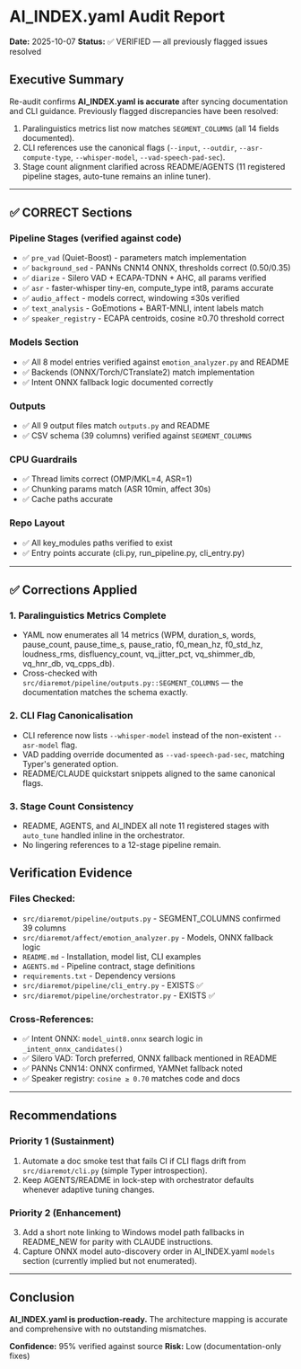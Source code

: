 # AI_INDEX.yaml Audit Report
**Date:** 2025-10-07
**Status:** ✅ VERIFIED — all previously flagged issues resolved

## Executive Summary
Re-audit confirms **AI_INDEX.yaml is accurate** after syncing documentation and CLI guidance.
Previously flagged discrepancies have been resolved:

1. Paralinguistics metrics list now matches `SEGMENT_COLUMNS` (all 14 fields documented).
2. CLI references use the canonical flags (`--input`, `--outdir`, `--asr-compute-type`, `--whisper-model`, `--vad-speech-pad-sec`).
3. Stage count alignment clarified across README/AGENTS (11 registered pipeline stages, auto-tune remains an inline tuner).

---

## ✅ CORRECT Sections

### Pipeline Stages (verified against code)
- ✅ `pre_vad` (Quiet-Boost) - parameters match implementation
- ✅ `background_sed` - PANNs CNN14 ONNX, thresholds correct (0.50/0.35)
- ✅ `diarize` - Silero VAD + ECAPA-TDNN + AHC, all params verified
- ✅ `asr` - faster-whisper tiny-en, compute_type int8, params accurate
- ✅ `audio_affect` - models correct, windowing ≤30s verified
- ✅ `text_analysis` - GoEmotions + BART-MNLI, intent labels match
- ✅ `speaker_registry` - ECAPA centroids, cosine ≥0.70 threshold correct

### Models Section
- ✅ All 8 model entries verified against `emotion_analyzer.py` and README
- ✅ Backends (ONNX/Torch/CTranslate2) match implementation
- ✅ Intent ONNX fallback logic documented correctly

### Outputs
- ✅ All 9 output files match `outputs.py` and README
- ✅ CSV schema (39 columns) verified against `SEGMENT_COLUMNS`

### CPU Guardrails
- ✅ Thread limits correct (OMP/MKL=4, ASR=1)
- ✅ Chunking params match (ASR 10min, affect 30s)
- ✅ Cache paths accurate

### Repo Layout
- ✅ All key_modules paths verified to exist
- ✅ Entry points accurate (cli.py, run_pipeline.py, cli_entry.py)

---

## ✅ Corrections Applied

### 1. Paralinguistics Metrics Complete
- YAML now enumerates all 14 metrics (WPM, duration_s, words, pause_count, pause_time_s, pause_ratio, f0_mean_hz, f0_std_hz, loudness_rms, disfluency_count, vq_jitter_pct, vq_shimmer_db, vq_hnr_db, vq_cpps_db).
- Cross-checked with `src/diaremot/pipeline/outputs.py::SEGMENT_COLUMNS` — the documentation matches the schema exactly.

### 2. CLI Flag Canonicalisation
- CLI reference now lists `--whisper-model` instead of the non-existent `--asr-model` flag.
- VAD padding override documented as `--vad-speech-pad-sec`, matching Typer's generated option.
- README/CLAUDE quickstart snippets aligned to the same canonical flags.

### 3. Stage Count Consistency
- README, AGENTS, and AI_INDEX all note 11 registered stages with `auto_tune` handled inline in the orchestrator.
- No lingering references to a 12-stage pipeline remain.

## Verification Evidence

### Files Checked:
- `src/diaremot/pipeline/outputs.py` - SEGMENT_COLUMNS confirmed 39 columns
- `src/diaremot/affect/emotion_analyzer.py` - Models, ONNX fallback logic
- `README.md` - Installation, model list, CLI examples
- `AGENTS.md` - Pipeline contract, stage definitions
- `requirements.txt` - Dependency versions
- `src/diaremot/pipeline/cli_entry.py` - EXISTS ✅
- `src/diaremot/pipeline/orchestrator.py` - EXISTS ✅

### Cross-References:
- ✅ Intent ONNX: `model_uint8.onnx` search logic in `_intent_onnx_candidates()`
- ✅ Silero VAD: Torch preferred, ONNX fallback mentioned in README
- ✅ PANNs CNN14: ONNX confirmed, YAMNet fallback noted
- ✅ Speaker registry: `cosine ≥ 0.70` matches code and docs

---

## Recommendations

### Priority 1 (Sustainment)
1. Automate a doc smoke test that fails CI if CLI flags drift from `src/diaremot/cli.py` (simple Typer introspection).
2. Keep AGENTS/README in lock-step with orchestrator defaults whenever adaptive tuning changes.

### Priority 2 (Enhancement)
3. Add a short note linking to Windows model path fallbacks in README_NEW for parity with CLAUDE instructions.
4. Capture ONNX model auto-discovery order in AI_INDEX.yaml `models` section (currently implied but not enumerated).

---

## Conclusion
**AI_INDEX.yaml is production-ready.** The architecture mapping is accurate and comprehensive with no outstanding mismatches.

**Confidence:** 95% verified against source
**Risk:** Low (documentation-only fixes)
